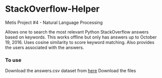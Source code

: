# StackOverflow-Helper
Metis Project #4 - Natural Language Processing

Allows one to search the most relevant Python StackOverflow answers based on keywords. This works offline but only has answers up to October 19, 2016. 
Uses cosine similarity to score keyword matching. 
Also provides the users associated with the answers. 

### To use
Download the answers.csv dataset from [here](https://www.kaggle.com/stackoverflow/pythonquestions)
Download the files 
